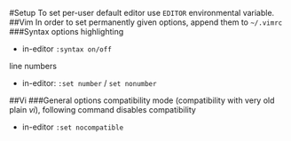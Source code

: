 #Setup
To set per-user default editor use `EDITOR` environmental variable.
##Vim
In order to set permanently given options, append them to `~/.vimrc`
###Syntax options
highlighting
* in-editor `:syntax on/off`

line numbers
* in-editor: `:set number` / `set nonumber`

##Vi
###General options
compatibility mode (compatibility with very old plain _vi_), following command disables compatibility
* in-editor `:set nocompatible`